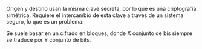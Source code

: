 Origen y destino usan la misma clave secreta, por lo que es una criptografía simétrica. Requiere el intercambio de esta clave a través de un sistema seguro, lo que es un problema.

Se suele basar en un cifrado en bloques, donde X conjunto de bis siempre se traduce por Y conjunto de bits.


